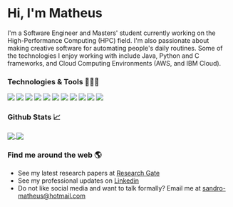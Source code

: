 # Hi, I'm Matheus


I'm a Software Engineer and Masters' student currently working on the High-Performance Computing (HPC) field. I'm also passionate about making creative software for automating people's daily routines. Some of the technologies I enjoy working with include Java, Python and C frameworks, and Cloud Computing Environments (AWS, and IBM Cloud).


### Technologies & Tools 👨🏻‍💻 
![](https://img.shields.io/badge/OS-Linux-informational?style=flat&logo=linux&logoColor=white&color=e34a33)
![](https://img.shields.io/badge/Environment-AWS-informational?style=flat&logo=amazon&logoColor=white&color=e34a33)
![](https://img.shields.io/badge/Editor-IntelliJ_IDEA-informational?style=flat&logo=intellij-idea&logoColor=white&color=e34a33)
![](https://img.shields.io/badge/Code-Python-informational?style=flat&logo=python&logoColor=white&color=e34a33)
![](https://img.shields.io/badge/Code-Java-informational?style=flat&logo=java&logoColor=white&color=e34a33)
![](https://img.shields.io/badge/Code-Spring-informational?style=flat&logo=spring&logoColor=white&color=e34a33)
![](https://img.shields.io/badge/Code-C-informational?style=flat&logo=c&logoColor=white&color=e34a33)
![](https://img.shields.io/badge/Code-Make-informational?style=flat&logo=cmake&logoColor=white&color=e34a33)
![](https://img.shields.io/badge/Shell-Bash-informational?style=flat&logo=gnu-bash&logoColor=white&color=e34a33)
![](https://img.shields.io/badge/Tools-MySQL-informational?style=flat&logo=mysql&logoColor=white&color=e34a33)
![](https://img.shields.io/badge/Tools-Docker-informational?style=flat&logo=docker&logoColor=white&color=e34a33)

### Github Stats 📈

<a href="https://github.com/matheusvnm">
  <img align="center" src="https://github-readme-stats.vercel.app/api/top-langs/?username=matheusvnm&hide=html,makefile,tsql,raku,css,c++,cuda,fortran,javascript&langs_count=3&theme=swift" />
</a>
<a href="https://github.com/matheusvnm">
  <img align="center" src="https://github-readme-stats.vercel.app/api?username=matheusvnm&show_icons=true&theme=swift&include_all_commits=true&count_private=true&line_height=27" />
</a>


### Find me around the web 🌎
* See my latest research papers at [Research Gate](https://www.researchgate.net/profile/Sandro-Matheus-Vila-Nova-Marques)
* See my professional updates on [Linkedin](https://www.linkedin.com/in/matheusvnm/)
* Do not like social media and want to talk formally? Email me at sandro-matheus@hotmail.com
